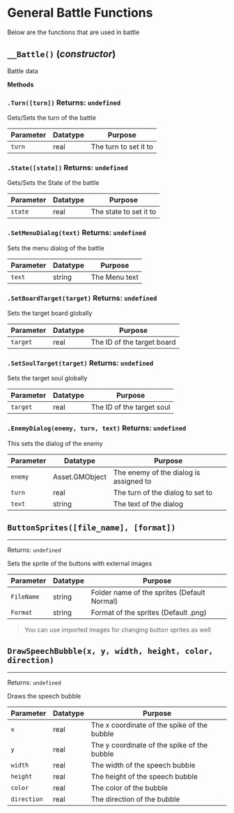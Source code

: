 # General Battle Functions
Below are the functions that are used in battle

## `__Battle()` (*constructor*)

Battle data

**Methods**
### `.Turn([turn])` Returns: `undefined`

Gets/Sets the turn of the battle

| Parameter | Datatype  | Purpose |
|-----------|-----------|---------|
|`turn` |real |The turn to set it to |






### `.State([state])` Returns: `undefined`

Gets/Sets the State of the battle

| Parameter | Datatype  | Purpose |
|-----------|-----------|---------|
|`state` |real |The state to set it to |






### `.SetMenuDialog(text)` Returns: `undefined`

Sets the menu dialog of the battle

| Parameter | Datatype  | Purpose |
|-----------|-----------|---------|
|`text` |string |The Menu text |






### `.SetBoardTarget(target)` Returns: `undefined`

Sets the target board globally

| Parameter | Datatype  | Purpose |
|-----------|-----------|---------|
|`target` |real |The ID of the target board |






### `.SetSoulTarget(target)` Returns: `undefined`

Sets the target soul globally

| Parameter | Datatype  | Purpose |
|-----------|-----------|---------|
|`target` |real |The ID of the target soul |






### `.EnemyDialog(enemy, turn, text)` Returns: `undefined`

This sets the dialog of the enemy

| Parameter | Datatype  | Purpose |
|-----------|-----------|---------|
|`enemy` |Asset.GMObject |The enemy of the dialog is assigned to |
|`turn` |real |The turn of the dialog to set to |
|`text` |string |The text of the dialog |












## `ButtonSprites([file_name], [format])`
---
 Returns: `undefined`

Sets the sprite of the buttons with external images

| Parameter | Datatype  | Purpose |
|-----------|-----------|---------|
|`FileName` |string |Folder name of the sprites (Default Normal) |
|`Format` |string |Format of the sprites (Default .png) |










> You can use imported images for changing button sprites as well

## `DrawSpeechBubble(x, y, width, height, color, direction)`
---
 Returns: `undefined`

Draws the speech bubble

| Parameter | Datatype  | Purpose |
|-----------|-----------|---------|
|`x` |real |The x coordinate of the spike of the bubble |
|`y` |real |The y coordinate of the spike of the bubble |
|`width` |real |The width of the speech bubble |
|`height` |real |The height of the speech bubble |
|`color` |real |The color of the bubble |
|`direction` |real |The direction of the bubble |
















































